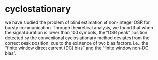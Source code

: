 # cyclostationary
we have studied the problem of blind estimation of non-integer OSR for bursty communication. Through theoretical analysis, we found that when the signal duration is lower than 100 symbols, the “OSR peak” position detected by the conventional cyclostationary method deviates from the correct peak position, due to the existence of two bias factors, i.e., the “finite window direct current (DC) bias” and the “finite window non-DC bias”.
